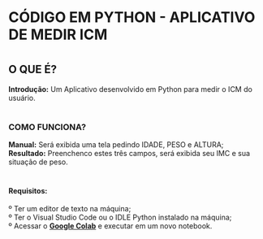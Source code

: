 # CÓDIGO EM PYTHON - APLICATIVO DE MEDIR ICM

# <h2>O QUE É?
<strong>Introdução:</strong> Um Aplicativo desenvolvido em Python para medir o ICM do usuário. <br>
</h2>

# <h3>COMO FUNCIONA?
<strong>Manual:</strong> Será exibida uma tela pedindo IDADE, PESO e ALTURA; <br>
<strong>Resultado:</strong> Preenchenco estes três campos, será exibida seu IMC  e sua situação de peso. <br>
</h3>

# <h4>Requisitos:
º Ter um editor de texto na máquina; <br>
º Ter o Visual Studio Code ou o IDLE Python instalado na máquina; <br>
º Acessar o <strong><a href="https://colab.research.google.com/">Google Colab</a></strong> e executar em um novo notebook. </h4>
